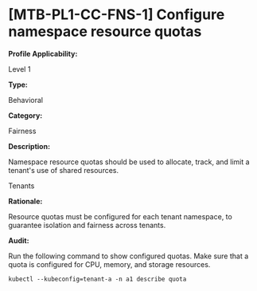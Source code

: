 # [MTB-PL1-CC-FNS-1] Configure namespace resource quotas 

**Profile Applicability:**

Level 1

**Type:**

Behavioral

**Category:**

Fairness

**Description:**

Namespace resource quotas should be used to allocate, track, and limit a tenant's use of shared resources.

Tenants 

**Rationale:**

Resource quotas must be configured for each tenant namespace, to guarantee isolation and fairness across tenants. 

**Audit:**

Run the following command to show configured quotas. Make sure that a quota is configured for CPU, memory, and storage resources.

    kubectl --kubeconfig=tenant-a -n a1 describe quota
